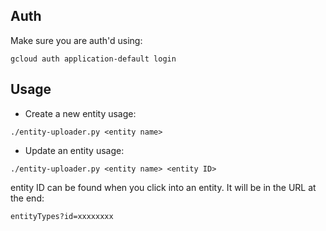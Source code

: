 ## Auth

Make sure you are auth'd using:

`gcloud auth application-default login`

## Usage

- Create a new entity usage:

`./entity-uploader.py <entity name>`

- Update an entity usage:

`./entity-uploader.py <entity name> <entity ID>`

entity ID can be found when you click into an entity. It will be in the URL at the end:

`entityTypes?id=xxxxxxxx`
